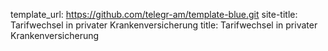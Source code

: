 template_url: https://github.com/telegr-am/template-blue.git
site-title: Tarifwechsel in privater Krankenversicherung
title: Tarifwechsel in privater Krankenversicherung

<form data-lift=search></form>
